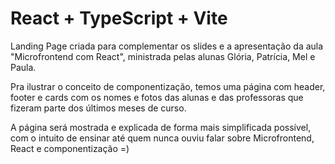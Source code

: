 # React + TypeScript + Vite

Landing Page criada para complementar os slides e a apresentação da aula "Microfrontend com React", ministrada pelas alunas Glória, Patrícia, Mel e Paula.

Pra ilustrar o conceito de componentização, temos uma página com header, footer e cards com os nomes e fotos das alunas e das professoras que fizeram parte dos últimos meses de curso. 

A página será mostrada e explicada de forma mais simplificada possível, com o intuito de ensinar até quem nunca ouviu falar sobre Microfrontend, React e componentização =)
